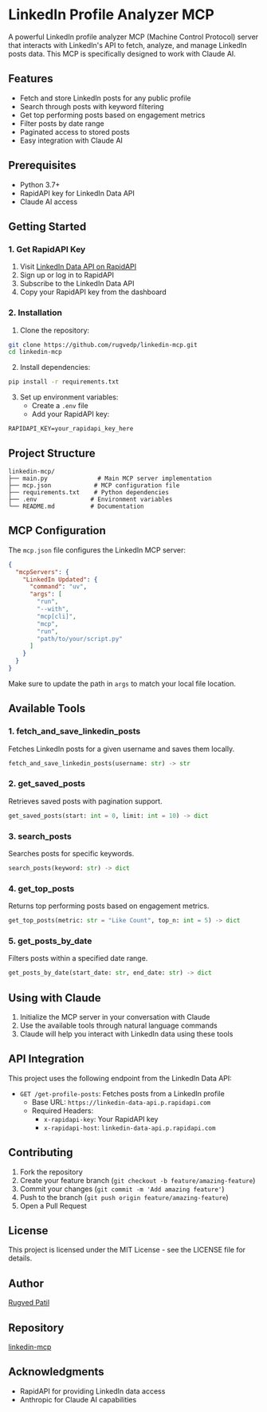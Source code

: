 # LinkedIn Profile Analyzer MCP

A powerful LinkedIn profile analyzer MCP (Machine Control Protocol) server that interacts with LinkedIn's API to fetch, analyze, and manage LinkedIn posts data. This MCP is specifically designed to work with Claude AI.

## Features

- Fetch and store LinkedIn posts for any public profile
- Search through posts with keyword filtering
- Get top performing posts based on engagement metrics
- Filter posts by date range
- Paginated access to stored posts
- Easy integration with Claude AI

## Prerequisites

- Python 3.7+
- RapidAPI key for LinkedIn Data API
- Claude AI access

## Getting Started

### 1. Get RapidAPI Key

1. Visit [LinkedIn Data API on RapidAPI](https://rapidapi.com/rockapis-rockapis-default/api/linkedin-data-api)
2. Sign up or log in to RapidAPI
3. Subscribe to the LinkedIn Data API
4. Copy your RapidAPI key from the dashboard

### 2. Installation

1. Clone the repository:
```bash
git clone https://github.com/rugvedp/linkedin-mcp.git
cd linkedin-mcp
```

2. Install dependencies:
```bash
pip install -r requirements.txt
```

3. Set up environment variables:
   - Create a `.env` file
   - Add your RapidAPI key:
```env
RAPIDAPI_KEY=your_rapidapi_key_here
```

## Project Structure

```
linkedin-mcp/
├── main.py              # Main MCP server implementation
├── mcp.json            # MCP configuration file
├── requirements.txt    # Python dependencies
├── .env               # Environment variables
└── README.md          # Documentation
```

## MCP Configuration

The `mcp.json` file configures the LinkedIn MCP server:

```json
{
  "mcpServers": {
    "LinkedIn Updated": {
      "command": "uv",
      "args": [
        "run",
        "--with",
        "mcp[cli]",
        "mcp",
        "run",
        "path/to/your/script.py"
      ]
    }
  }
}
```

Make sure to update the path in `args` to match your local file location.

## Available Tools

### 1. fetch_and_save_linkedin_posts
Fetches LinkedIn posts for a given username and saves them locally.
```python
fetch_and_save_linkedin_posts(username: str) -> str
```

### 2. get_saved_posts
Retrieves saved posts with pagination support.
```python
get_saved_posts(start: int = 0, limit: int = 10) -> dict
```

### 3. search_posts
Searches posts for specific keywords.
```python
search_posts(keyword: str) -> dict
```

### 4. get_top_posts
Returns top performing posts based on engagement metrics.
```python
get_top_posts(metric: str = "Like Count", top_n: int = 5) -> dict
```

### 5. get_posts_by_date
Filters posts within a specified date range.
```python
get_posts_by_date(start_date: str, end_date: str) -> dict
```

## Using with Claude

1. Initialize the MCP server in your conversation with Claude
2. Use the available tools through natural language commands
3. Claude will help you interact with LinkedIn data using these tools

## API Integration

This project uses the following endpoint from the LinkedIn Data API:

- `GET /get-profile-posts`: Fetches posts from a LinkedIn profile
  - Base URL: `https://linkedin-data-api.p.rapidapi.com`
  - Required Headers:
    - `x-rapidapi-key`: Your RapidAPI key
    - `x-rapidapi-host`: `linkedin-data-api.p.rapidapi.com`

## Contributing

1. Fork the repository
2. Create your feature branch (`git checkout -b feature/amazing-feature`)
3. Commit your changes (`git commit -m 'Add amazing feature'`)
4. Push to the branch (`git push origin feature/amazing-feature`)
5. Open a Pull Request

## License

This project is licensed under the MIT License - see the LICENSE file for details.

## Author

[Rugved Patil](https://github.com/rugvedp)

## Repository

[linkedin-mcp](https://github.com/rugvedp/linkedin-mcp.git)

## Acknowledgments

- RapidAPI for providing LinkedIn data access
- Anthropic for Claude AI capabilities
